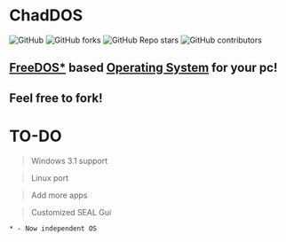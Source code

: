 # ChadDOS

![GitHub](https://img.shields.io/github/license/RivioxGaming/ChadDOS?style=flat-square&logo=github) ![GitHub forks](https://img.shields.io/github/forks/RivioxGaming/ChadDOS?style=flat-square&logo=github) ![GitHub Repo stars](https://img.shields.io/github/stars/RivioxGaming/ChadDOS?style=flat-square&logo=github) ![GitHub contributors](https://img.shields.io/github/contributors/RivioxGaming/ChadDOS?style=flat-square&logo=github)






## [FreeDOS*](https://github.com/FDOS) based [Operating System](https://en.wikipedia.org/wiki/Operating_system) for your pc!

## Feel free to fork!


# TO-DO
> Windows 3.1 support

> Linux port

> Add more apps

> Customized SEAL Gui
```
* - Now independent OS
